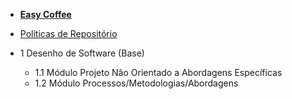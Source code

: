 - [<b>Easy Coffee</b>](/)
- [Políticas de Repositório](politicas/politicas.md)

- 1 Desenho de Software (Base)
    - 1.1 Módulo Projeto Não Orientado a Abordagens Específicas
    - 1.2 Módulo Processos/Metodologias/Abordagens

